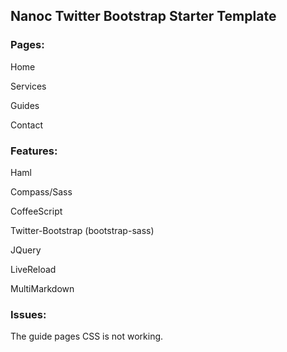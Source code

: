 ## Nanoc Twitter Bootstrap Starter Template

### Pages:

Home

Services

Guides

Contact


### Features:

Haml

Compass/Sass

CoffeeScript

Twitter-Bootstrap (bootstrap-sass)

JQuery

LiveReload

MultiMarkdown

### Issues:

The guide pages CSS is not working.
